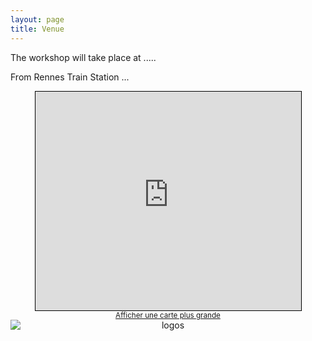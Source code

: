 ```yaml
---
layout: page
title: Venue
---
```


The workshop will take place at .....


From Rennes Train Station  ...

<div class="iframe-container">
  <iframe
    width="425"
    height="350"
    frameborder="0"
    scrolling="no"
    marginheight="0"
    marginwidth="0"
    src="https://www.openstreetmap.org/export/embed.html?bbox=-1.6268289%2C48.1243096%2C-1.6243509%2C48.1261536&amp;layer=mapnik&amp;marker=48.1252316%2C-1.6255899"
    style="border: 1px solid black">
  </iframe>
  <br/>
  <small>
    <a href="https://www.openstreetmap.org/?mlat=48.1252316&amp;mlon=-1.6255899#map=19/48.1252316/-1.6255899">
      Afficher une carte plus grande
    </a>
  </small>
</div>

<style>
  .iframe-container {
		text-align:center;
  		width:100%;
  }
</style>

<center><img style="display: block; margin: auto;" alt="logos" src="/images/PhotoAmphiDirac.png"></center>




